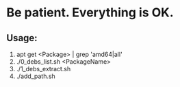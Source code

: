 # Be patient. Everything is OK.
## Usage:
1. apt get \<Package\> | grep 'amd64\|all'
2. ./0_debs_list.sh \<PackageName\>
4. ./1_debs_extract.sh
5. ./add_path.sh
